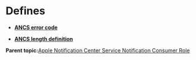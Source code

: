 # Defines

-   **[ANCS error code](GUID-0CF7CA02-0403-486E-94AF-6D705CAB7C86.md)**  

-   **[ANCS length definition](GUID-0660F22C-C930-4AF5-9688-9DC179096869.md)**  


**Parent topic:**[Apple Notification Center Service Notification Consumer Role](GUID-CE29A58F-AB42-450A-9454-BA1809FA0041.md)

